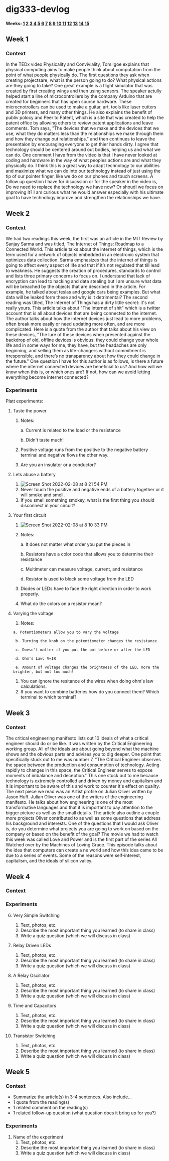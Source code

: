 
# dig333-devlog

#### Weeks: [1](#week-1) [2](#week-2) [3](#week-3) [4](#week-4) [5](#week-5) [6](#week-6) [7](#week-7) [8](#week-8) [9](#week-9) [10](#week-10) [11](#week-11) [12](#week-12) [13](#week-13) [14](#week-14) [15](#week-15)


<!--
BELOW IS A WEEKLY TEMPLATE. COPY/PASTE IT TO ADD A WEEK. SEE ASSIGNMENTS FOR DETAILS 
https://docs.google.com/document/d/1PAoPz-3vDPFWS5q9RHRb-dC7T4earpFXJW8w6v9wfZ0/edit
-->


## Week 1

### Context

In the TEDx video Physicality and Conviviality, Tom Igoe explains that physical computing aims to make people think about computation from the point of what people physically do. The first questions they ask when creating projectsare, what is the person going to do? What physical actions are they going to take? One great example is a flight simulator that was created by first creating wings and then using sensors. The speaker actully helped start a line of microcontrollers by the company Arduino that are created for beginners that has open source hardware. These microcnotrollers can be used to make a guitar, art, tools like laser cutters and 3D printers, and many other things. He also explains the benefit of publiv polocy and Peer to Patent, which is a site that was created to help the patent office by allowing others to review patent applications and leave comments. Tom says, "The devices that we make and the devices that we use, what they do matters less than the relationships we make through them and how they change out relationships." and then continues to leave the presentaion by encouraging everyone to get thier hands dirty. I agree that technology should be centered around out bodies, helping us and what we can do. One comment I have from the video is that I have  never looked at coding and hardware in the way of what peoples actions are and what they physically do. I think this is a great way to adapt technology to our abilities and maximize what we can do into our technology instead of just using the tip of our pointer finger, like we do on our phones and touch screens. A follow up question I have for disucssion or for the speaker in the video is, Do we need to replace the technology we have now? Or shoudl we focus on improving it? I am curious what he would answer especially with his ultimate goal to have technology improve and strengthen the relationships we have.


## Week 2

### Context

We had two readings this week, the first was an article in the MIT Review by Sanjay Sarma and was titled, The Internet of Things: Roadmap to a Connected World. This article talks about the internet of things, which is the term used for a network of objects embedded in an electronic system that optimizes data collection. Sarma emphasizes that the internet of things is going to affect every aspect of life and that if it’s not regulated that till lead to weakness. He suggests the creation of procedures, standards to control and lists three primary concerns to focus on. I understand that lack of encryption can lead to hacking and data stealing but I am unsure what data will be breached by the objects that are described in the article. For example, he talked about teslas and google cars being examples. But what data will be leaked form these and why is it detrimental? The second reading was titled, The Internet of Things has a dirty little secret: it's not really yours. This article talks about "The internet of shit" which is a twitter account that is all about devices that are being connected to the internet. The author talks about how the internet devices just lead to more problems, often break more easily or need updating more often, and are more complicated. Here is a quote from the author that talks about his view on these devices, "The lure of these devices when presented against the backdrop of old, offline devices is obvious: they could change your whole life and in some ways for me, they have, but the headaches are only beginning, and selling them as life-changers without commitment is irresponsible, and there’s no transparency about how they could change in the future." One question I have for this author is as follows, is there a future where the internet connected devices are beneficial to us? And how will we know when this is, or which ones are? If not, how can we avoid letting everything become internet connected?


### Experiments

<!-- List each Platt experiment / Monk recipe outcome, adding notes, photos, schematics, captions to show your work. -->
Platt experiments:

1. Taste the power
   1. Notes:
        
        a. Current is related to the load or the resistance
       
       b. Didn't taste much!
  
   1. Positive voltage runs from the positive to the negative battery terminal and negative flows the other way.
   1. Are you an insulator or a conductor?

2. Lets abuse a battery
   1. ![Screen Shot 2022-02-08 at 8 21 54 PM](https://user-images.githubusercontent.com/70282901/153103799-0ff97fc4-e60d-4067-8c76-9b6bfee938a9.png)
   1. Never touch the positive and negative ends of a battery together or it will smoke and smell.
   1. If you smell something smokey, what is the first thing you should disconnect in your circuit?

3. Your first circuit
 
   1. ![Screen Shot 2022-02-08 at 8 10 33 PM](https://user-images.githubusercontent.com/70282901/153102695-da3e90d4-37b2-4649-a600-d7722783eebe.png)
   1. Notes:
        
        a.  It does not matter what order you put the pieces in
        
        b. Resistors have a color code that allows you to determine their resistance
        
        c. Multimeter can measure voltage, current, and resistance
        
        d. Resistor is used to block some voltage from the LED
   
    1. Diodes or LEDs have to face the right direction in order to work properly.
    1. What do the colors on a resistor mean?

4. Varying the voltage
     1. Notes:
       
       a. Potentiometers allow you to vary the voltage
        
        b. Turning the knob on the potentiometer changes the resistance
        
        c. Doesn't matter if you put the pot before or after the LED
        
        d. Ohm's Law: V=IR
        
        e. Amount of voltage changes the brightness of the LED, more the brighter, but not too much!
   
    1. You can ignore the resitance of the wires when doing ohm's law calculations.
    1. If you want to combine batteries how do you connect them? Which terminal to which terminal?

## Week 3

### Context

The critical engineering manifesto lists out 10 ideals of what a critical engineer should do or be like. It was written by the Critical Engineering working group. All of the ideals are about going beyond what the machine shows and the obvious parts and advises you to dig deeper. One point that specifically stuck out to me was number 7, "The Critical Engineer observes the space between the production and consumption of technology. Acting rapidly to changes in this space, the Critical Engineer serves to expose moments of imbalance and deception." This one stuck out to me because technology is extremely controlled and driven by money and capitalism and it is important to be aware of this and work to counter it's effect on quality. The next piece we read was an Artist profile on Julian Oliver written by Jason Huff. Julian Oliver was one of the writers of the engineering manifesto. He talks about how engineering is one of the most transformative languages and that it is important to pay attention to the bigger picture as well as the small details. The article also outline a couple more projects Oliver contributed to as well as some questions that address his background and interests. One of the questions that I would ask Oliver is, do you determine what projects you are going to work on based on the company or based on the benefit of the goal? The movie we had to watch this week was called Love and Power and is the first part of  the series All Watched over by the Machines of Loving Grace. This episode talks about the idea that computers can create a ne world and how this idea came to be due to a series of events. Some of the reasons were self-interest, capitalism, and the ideals of silicon valley.


## Week 4

### Context




### Experiments

6. Very Simple Switching
    1. Text, photos, etc.
    1. Describe the most important thing you learned (to share in class)
    1. Write a quiz question (which we will discuss in class)

7. Relay Driven LEDs
    1. Text, photos, etc.
    1. Describe the most important thing you learned (to share in class)
    1. Write a quiz question (which we will discuss in class)

8. A Relay Oscillator
    1. Text, photos, etc.
    1. Describe the most important thing you learned (to share in class)
    1. Write a quiz question (which we will discuss in class)

9. Time and Capacitors
    1. Text, photos, etc.
    1. Describe the most important thing you learned (to share in class)
    1. Write a quiz question (which we will discuss in class)

10. Transistor Switching
    1. Text, photos, etc.
    1. Describe the most important thing you learned (to share in class)
    1. Write a quiz question (which we will discuss in class)


<!--
BELOW IS A WEEKLY TEMPLATE. COPY/PASTE IT TO ADD A WEEK. SEE ASSIGNMENTS FOR DETAILS 
https://docs.google.com/document/d/1PAoPz-3vDPFWS5q9RHRb-dC7T4earpFXJW8w6v9wfZ0/edit
-->

## Week 5

### Context

- Summarize the article(s) in 3-4 sentences. Also include...
- 1 quote from the reading(s)
- 1 related comment on the reading(s)
- 1 related follow-up question (what question does it bring up for you?)


### Experiments

<!-- List each Platt experiment / Monk recipe outcome, adding notes, photos, schematics, captions to show your work. -->

1. Name of the experiment
    1. Text, photos, etc.
    1. Describe the most important thing you learned (to share in class)
    1. Write a quiz question (which we will discuss in class)



